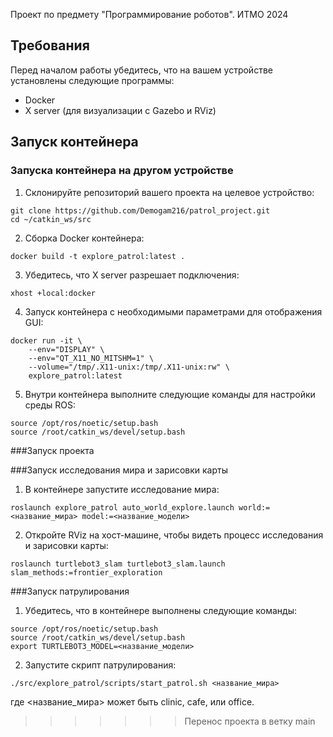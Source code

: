 Проект по предмету "Программирование роботов". ИТМО 2024

## Требования

Перед началом работы убедитесь, что на вашем устройстве установлены следующие программы:
- Docker
- X server (для визуализации с Gazebo и RViz)

## Запуск контейнера

### Запуска контейнера на другом устройстве

1. Склонируйте репозиторий вашего проекта на целевое устройство:
```
git clone https://github.com/Demogam216/patrol_project.git
cd ~/catkin_ws/src
```

2. Сборка Docker контейнера:
```
docker build -t explore_patrol:latest .
```

3. Убедитесь, что X server разрешает подключения:
```
xhost +local:docker
```

4. Запуск контейнера с необходимыми параметрами для отображения GUI:
```
docker run -it \
    --env="DISPLAY" \
    --env="QT_X11_NO_MITSHM=1" \
    --volume="/tmp/.X11-unix:/tmp/.X11-unix:rw" \
    explore_patrol:latest
```

5. Внутри контейнера выполните следующие команды для настройки среды ROS:
```
source /opt/ros/noetic/setup.bash
source /root/catkin_ws/devel/setup.bash

```

###Запуск проекта

###Запуск исследования мира и зарисовки карты

1. В контейнере запустите исследование мира:
```
roslaunch explore_patrol auto_world_explore.launch world:=<название_мира> model:=<название_модели>
```

2. Откройте RViz на хост-машине, чтобы видеть процесс исследования и зарисовки карты:
```
roslaunch turtlebot3_slam turtlebot3_slam.launch slam_methods:=frontier_exploration
```

###Запуск патрулирования

1. Убедитесь, что в контейнере выполнены следующие команды:
```
source /opt/ros/noetic/setup.bash
source /root/catkin_ws/devel/setup.bash
export TURTLEBOT3_MODEL=<название_модели>
```

2. Запустите скрипт патрулирования:
```
./src/explore_patrol/scripts/start_patrol.sh <название_мира>
```
где <название_мира> может быть clinic, cafe, или office.



>>>>>>> Перенос проекта в ветку main
